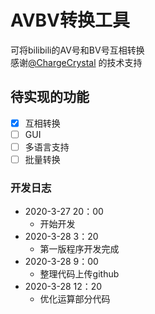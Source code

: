 AVBV转换工具
============
可将bilibili的AV号和BV号互相转换  
感谢[@ChargeCrystal](https://github.com/ChargeCrystal) 的技术支持

待实现的功能
---------
- [x] 互相转换
- [ ] GUI
- [ ] 多语言支持
- [ ] 批量转换
### 开发日志
* 2020-3-27 20：00
   * 开始开发
* 2020-3-28 3：20
   * 第一版程序开发完成
* 2020-3-28 9：00
   * 整理代码上传github
* 2020-3-28 12：20
   * 优化运算部分代码
